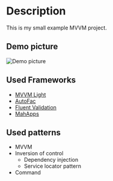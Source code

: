 # Description

This is my small example MVVM project.

## Demo picture

![Demo picture](https://github.com/MiroslavMikus/Exercise.WPF/blob/master/MVVMLight/Exercise.MVVMLight/pic/DemoPic.png)
## Used Frameworks

- [MVVM Light](http://www.mvvmlight.net/)
- [AutoFac](https://autofac.org/)
- [Fluent Validation](https://github.com/JeremySkinner/FluentValidation)
- [MahApps](http://mahapps.com/)

## Used patterns

- MVVM
- Inversion of control
  - Dependency injection
  - Service locator pattern
- Command
